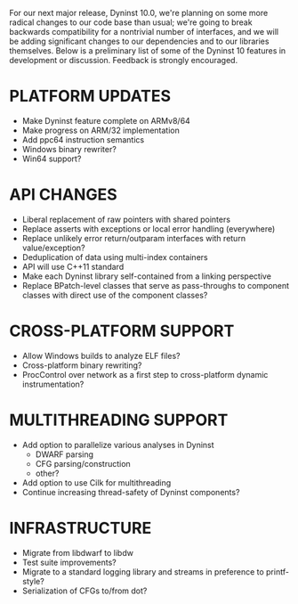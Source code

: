 For our next major release, Dyninst 10.0, we're planning on some more radical changes to our code base than usual; we're going to break backwards compatibility for a nontrivial number of interfaces, and we will be adding significant changes to our dependencies and to our libraries themselves. Below is a preliminary list of some of the Dyninst 10 features in development or discussion. Feedback is strongly encouraged.

# PLATFORM UPDATES

* Make Dyninst feature complete on ARMv8/64
* Make progress on ARM/32 implementation
* Add ppc64 instruction semantics
* Windows binary rewriter?
* Win64 support?

# API CHANGES

* Liberal replacement of raw pointers with shared pointers
* Replace asserts with exceptions or local error handling (everywhere)
* Replace unlikely error return/outparam interfaces with return value/exception?
* Deduplication of data using multi-index containers
* API will use C++11 standard
* Make each Dyninst library self-contained from a linking perspective
* Replace BPatch-level classes that serve as pass-throughs to component classes with direct use of the component classes?

# CROSS-PLATFORM SUPPORT

* Allow Windows builds to analyze ELF files?
* Cross-platform binary rewriting?
* ProcControl over network as a first step to cross-platform dynamic instrumentation?

# MULTITHREADING SUPPORT

* Add option to parallelize various analyses in Dyninst
  - DWARF parsing
  - CFG parsing/construction
  - other?
* Add option to use Cilk for multithreading
* Continue increasing thread-safety of Dyninst components?

# INFRASTRUCTURE

* Migrate from libdwarf to libdw
* Test suite improvements?
* Migrate to a standard logging library and streams in preference to printf-style?
* Serialization of CFGs to/from dot?
